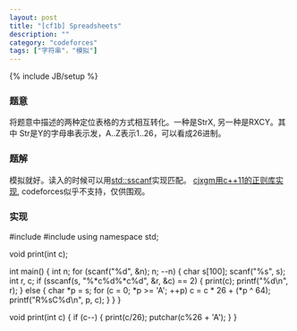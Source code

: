 ```yaml
---
layout: post
title: "[cf1b] Spreadsheets"
description: ""
category: "codeforces"
tags: ["字符串"，"模拟"]
---
```

{% include JB/setup %}

### 题意
将题意中描述的两种定位表格的方式相互转化。一种是StrX, 另一种是RXCY。其中
Str是Y的字母串表示发，A..Z表示1..26，可以看成26进制。

### 题解
模拟就好。读入的时候可以用[std::sscanf][1]实现匹配。
[cjxgm用c++11的正则库实现][2], codeforces似乎不支持，仅供围观。

### 实现
#include <cstdio>
#include <string>
using namespace std;

void print(int c);

int main()
{
	int n;
	for (scanf("%d", &n); n; --n) {
		char s[100];
		scanf("%s", s);
		int r, c;
		if (sscanf(s, "%*c%d%*c%d", &r, &c) == 2) {
			print(c);
			printf("%d\n", r);
		} else {
			char *p = s;
			for (c = 0; *p >= 'A'; ++p) c = c * 26 + (*p ^ 64);
	        printf("R%sC%d\n", p, c);
		}
	}
}

void print(int c)
{
	if (c--) {
		print(c/26);
		putchar(c%26 + 'A');
	}
}

```cpp
```

[1]: http://en.cppreference.com/w/cpp/io/c/fscanf
[2]: https://gist.github.com/cjxgm/13ffd989f97e8e271be6

